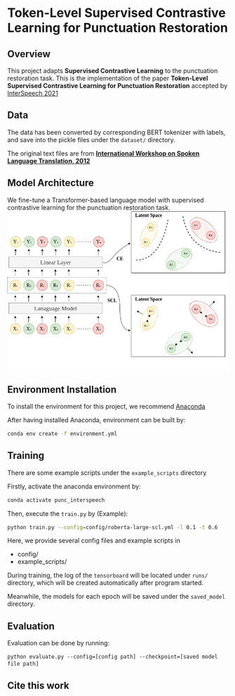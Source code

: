 # Token-Level Supervised Contrastive Learning for Punctuation Restoration
## Overview
This project adapts **Supervised Contrastive Learning** to the punctuation restoration task. This is the implementation of the paper **Token-Level Supervised Contrastive Learning for Punctuation Restoration** accepted by [InterSpeech 2021](https://www.interspeech2021.org/)

## Data
The data has been converted by corresponding BERT tokenizer with labels, and save into the pickle files under the `dataset/` directory.

The original text files are from [**International Workshop on Spoken Language Translation, 2012**](http://hltc.cs.ust.hk/iwslt/index.php/evaluation-campaign/ted-task.html)

## Model Architecture
We fine-tune a Transformer-based language model with supervised contrastive learning for the punctuation restoration task.
![model image](images/model.png)

## Environment Installation
To install the environment for this project, we recommend [Anaconda](https://www.anaconda.com/)

After having installed Anaconda, environment can be built by:
```bash
conda env create -f environment.yml
```

## Training
There are some example scripts under the `example_scripts` directory

Firstly, activate the anaconda environment by:
```bash
conda activate punc_interspeech
```

Then, execute the `train.py` by (Example):
```bash
python train.py --config=config/roberta-large-scl.yml -l 0.1 -t 0.6
```
Here, we provide several config files and example scripts in
- config/
- example_scripts/

During training, the log of the `tensorboard` will be located under `runs/` directory, which will be created automatically after program started.

Meanwhile, the models for each epoch will be saved under the `saved_model` directory.

## Evaluation
Evaluation can be done by running:
```
python evaluate.py --config=[config path] --checkpoint=[saved model file path]
```

## Cite this work
```

```
